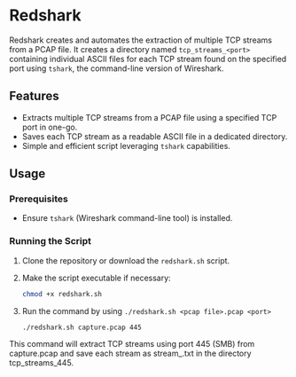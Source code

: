 # Redshark

Redshark creates and automates the extraction of multiple TCP streams from a PCAP file. It creates a directory named `tcp_streams_<port>` containing individual ASCII files for each TCP stream found on the specified port using `tshark`, the command-line version of Wireshark.

## Features

- Extracts multiple TCP streams from a PCAP file using a specified TCP port in one-go.
- Saves each TCP stream as a readable ASCII file in a dedicated directory.
- Simple and efficient script leveraging `tshark` capabilities.

## Usage

### Prerequisites

- Ensure `tshark` (Wireshark command-line tool) is installed.

### Running the Script

1. Clone the repository or download the `redshark.sh` script.

2. Make the script executable if necessary:
   ```bash
   chmod +x redshark.sh

3. Run the command by using `./redshark.sh <pcap file>.pcap <port>`
   ```bash
   ./redshark.sh capture.pcap 445
   ```

This command will extract TCP streams using port 445 (SMB) from capture.pcap and save each stream as stream_<number>.txt in the directory tcp_streams_445.
